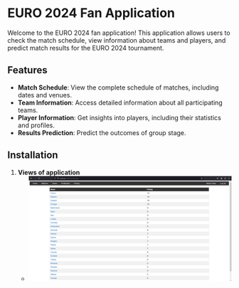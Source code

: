 # EURO 2024 Fan Application

Welcome to the EURO 2024 fan application! This application allows users to check the match schedule, view information about teams and players, and predict match results for the EURO 2024 tournament.

## Features

- **Match Schedule**: View the complete schedule of matches, including dates and venues.
- **Team Information**: Access detailed information about all participating teams.
- **Player Information**: Get insights into players, including their statistics and profiles.
- **Results Prediction**: Predict the outcomes of group stage.

## Installation

1. **Views of application**
   * ![alt text](https://github.com/przemekdomagala/Euro2024FanApp/blob/main/screenshot.png)
